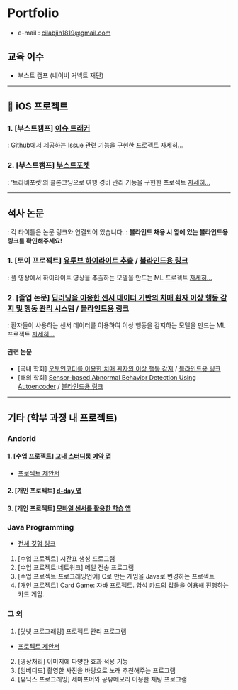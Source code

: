 # Portfolio
- e-mail : cilabjin1819@gmail.com

## 교육 이수
- 부스트 캠프 (네이버 커넥트 재단)

<hr>

## 📱 iOS 프로젝트
### 1. [부스트캠프] [이슈 트래커](https://github.com/boostcamp-2020/IssueTracker-12)
: Github에서 제공하는 Issue 관련 기능을 구현한 프로젝트 [자세히...](https://github.com/devilzCough/Portfolio/wiki/%5B%EB%B6%80%EC%8A%A4%ED%8A%B8%EC%BA%A0%ED%94%84%5D-%EC%9D%B4%EC%8A%88%ED%8A%B8%EB%9E%98%EC%BB%A4)

### 2. [부스트캠프] [부스트포켓](https://github.com/boostcamp-2020/Project18-A-BoostPocketiOS)
: ‘트라비포켓’의 클론코딩으로 여행 경비 관리 기능을 구현한 프로젝트 [자세히...](https://github.com/devilzCough/Portfolio/wiki/%5B%EB%B6%80%EC%8A%A4%ED%8A%B8%EC%BA%A0%ED%94%84%5D-%EB%B6%80%EC%8A%A4%ED%8A%B8%ED%8F%AC%EC%BC%93)

<hr>

## 석사 논문
: 각 타이틀은 논문 링크와 연결되어 있습니다.
: **블라인드 채용 시 옆에 있는 블라인드용 링크를 확인해주세요!**

### 1. [토이 프로젝트] [유투브 하이라이트 추출](http://www.dbpia.co.kr/journal/articleDetail?nodeId=NODE07613722&language=ko_KR) / [블라인드용 링크](https://drive.google.com/file/d/1WbFB8LtBctS8qd__l7HUMtbfNze8JBvv/view?usp=sharing)
: 풀 영상에서 하이라이트 영상을 추출하는 모델을 만드는 ML 프로젝트 [자세히...](https://github.com/devilzCough/Portfolio/wiki/%5B%EC%84%9D%EC%82%AC%EB%85%BC%EB%AC%B8%5D-%EB%8F%99%EC%98%81%EC%83%81-%ED%95%98%EC%9D%B4%EB%9D%BC%EC%9D%B4%ED%8A%B8-%EC%B6%94%EC%B6%9C-%EC%97%B0%EA%B5%AC)

### 2. [졸업 논문] [딥러닝을 이용한 센서 데이터 기반의 치매 환자 이상 행동 감지 및 행동 관리 시스템](https://library.sejong.ac.kr/search/DetailView.ax?sid=&cid=1667776) / [블라인드용 링크](https://drive.google.com/file/d/1NCb5eEWPsf-jaFRz3qdLgmRBcdyrKNhT/view?usp=sharing)
: 환자들이 사용하는 센서 데이터를 이용하여 이상 행동을 감지하는 모델을 만드는 ML 프로젝트 [자세히...](https://github.com/devilzCough/Portfolio/wiki/%5B%EC%84%9D%EC%82%AC%EB%85%BC%EB%AC%B8%5D-%EC%B9%98%EB%A7%A4-%ED%99%98%EC%9E%90%EC%9D%98-%EC%9D%B4%EC%83%81-%ED%96%89%EB%8F%99-%EA%B0%90%EC%A7%80)

#### 관련 논문
- [국내 학회] [오토인코더를 이용한 치매 환자의 이상 행동 감지](http://www.dbpia.co.kr/journal/articleDetail?nodeId=NODE08763331) / [블라인드용 링크](https://drive.google.com/file/d/1e8oTth9h3qzUXIsRU6L4M_3YGhkzJwEg/view?usp=sharing)
- [해외 학회] [Sensor-based Abnormal Behavior Detection Using Autoencoder](https://www.researchgate.net/publication/338098560_Sensor-based_Abnormal_Behavior_Detection_Using_Autoencoder) / [블라인드용 링크](https://drive.google.com/file/d/1KPtrkehXfPceIHogYbC8OZBy19jhXJnm/view?usp=sharing)

<hr>

## 기타 (학부 과정 내 프로젝트)
### Andorid
#### 1. [수업 프로젝트] [교내 스터디룸 예약 앱](https://github.com/devilzCough/Stew)
- [프로젝트 제안서](https://drive.google.com/file/d/11dLvFzUrf333djWpOc1tNXyagLz1Yj6m/view)

#### 2. [개인 프로젝트] [d-day 앱](https://github.com/devilzCough/Gidarim)

#### 3. [개인 프로젝트] [모바일 센서를 활용한 학습 앱](https://github.com/devilzCough/StudyingMineral101)

### Java Programming
- [전체 깃헙 링크](https://github.com/devilzCough/java_project)
1. [수업 프로젝트] 시간표 생성 프로그램
2. [수업 프로젝트:네트워크] 메일 전송 프로그램
3. [수업 프로젝트:프로그래밍언어] C로 만든 게임을 Java로 변경하는 프로젝트
4. [개인 프로젝트] Card Game: 자바 프로젝트. 암석 카드의 값들을 이용해 진행하는 카드 게임.

### 그 외
1. [닷넷 프로그래밍] 프로젝트 관리 프로그램
  - [프로젝트 제안서](https://drive.google.com/file/d/1WhH2RcY89NpyBjtAE4u32F7XQCjPvKqf/view?usp=sharing)
2. [영상처리] 이미지에 다양한 효과 적용 기능
3. [임베디드] 촬영한 사진을 바탕으로 노래 추천해주는 프로그램
4. [유닉스 프로그래밍] 세마포어와 공유메모리 이용한 채팅 프로그램
